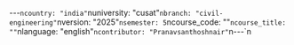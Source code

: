 ﻿---`ncountry: "india"`nuniversity: "cusat"`nbranch: "civil-engineering"`nversion: "2025"`nsemester: 5`ncourse_code: ""`ncourse_title: ""`nlanguage: "english"`ncontributor: "Pranavsanthoshnair"`n---`n
